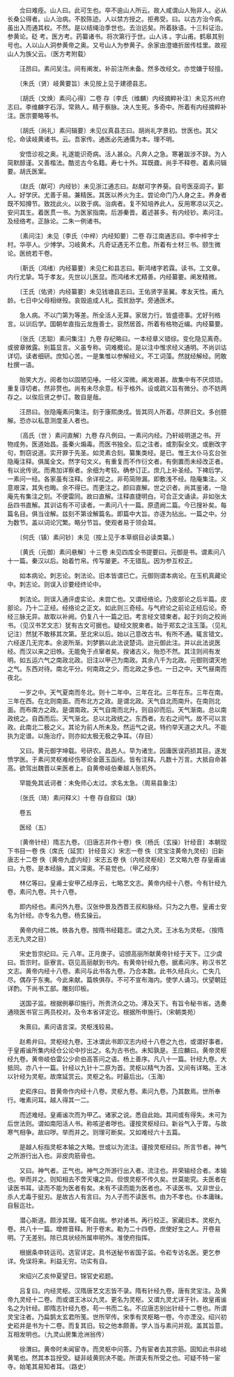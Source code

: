 <!-- { "loadSidebar": true } -->
　　佥曰难痊。山人曰。此可生也。卒不逾山人所云。故人咸谓山人殆非人。必从长桑公得者。山人治病。不胶陈迹。人以禁方授之。拒弗受。曰。以古方治今病。虽出入而通其权。不然。是以结绳治季世也。去治远矣。所着脉语。十三科证治。参黄论。砭 考。医方考。药纂诸书。将次第行于世。山人讳 。字山甫。鹤皋其别号也。人以山人洞参黄帝之奥。又号山人为参黄子。余家由澄塘折居传桂里。故视山人为族父云。（医方考附载）

　　汪昂曰。素问吴注。间有阐发。补前注所未备。然多改经文。亦觉嫌于轻擅。

　　〔朱氏（贤）岐黄要旨〕未见按上见于建德县志。

　　〔胡氏（文焕）素问心得〕二卷 存〔李氏（维麟）内经摘粹补注〕未见苏州府志曰。李维麟字石浮。常熟人。精于察脉。决人生死。多奇中。所着有内经摘粹补注。医宗要略等书。

　　〔胡氏（尚礼）素问辑要〕未见仪真县志曰。胡尚礼字景初。世医也。其父伦。命读岐黄诸书。云。吾家传。通医必先通儒为本。理不明。

　　安悟诊视之奥。礼遂能识奇病。活人甚众。凡奔人之急。寒暑跋涉不辞。为人简默醇谨。又善楷法。酷览古今名籍。寿七十外。耳既聋。尚手不释卷。着素问辑要。胡氏医案。

　　〔赵氏（献可）内经钞〕未见浙江通志曰。赵献可字养葵。自号医巫闾子。鄞人。好学厌。尤善于易。兼精医。其医以养火为主。尝论命门乃人身之主。养身者既不知撙节。致戕此火。以致于病。治病者。复不知培养此人。反用寒凉以灭之。安问其生。着医贯一书。为医家指南。后游秦晋。着述甚多。有内经钞。素问注。及经络考。正脉论。二朱一例诸书。

　　〔素问注〕未见〔李氏（中梓）内经知要〕二卷 存江南通志曰。李中梓字士村。华亭人。少博学。习岐黄术。凡奇证遇无不立愈。所着有士材三书。颐生微论。医统若干卷。

　　〔靳氏（鸿绪）内经纂要〕未见仁和县志曰。靳鸿绪字若霖。读书。工文章。内行尤挚。笃于孝友。先世以儿医显。而鸿绪术尤精善。内经纂要。阐发精微。

　　〔王氏（佑贤）内经纂要〕未见钱塘县志曰。王佑贤字圣翼。孝友天性。甫九龄。七日中父母相继殁。哀毁逾成人礼。孤贫励学。旁通医术。

　　急人病。不以门第为等差。所全活人无算。家居力行。皆盛德事。尤好刊格言。以训后学。国朝牟直指云龙旌善士。裒然居首。所着有格物近编。内经纂要。

　　〔张氏（志聪）素问集注〕九卷 存纪略曰。一本经章义错综。变化隐见离奇。或彼章微露。别篇显言。义虽专称。词难概论。是以注中惟求经义通明。不尚训诂详切。读者细研。庶知心苦。一是集惟以参解经义。不工词藻。然就经解经。罔敢杜撰一语。

　　贻笑大方。阅者勿以固陋见唾。一经义深微。阐发艰甚。故集中有不厌烦琐。重复谆切者。然非赘也。尚有未尽余意。标于格外。设或疏义旨有微分。亦不妨两存之。以俟后贤之参订。敢自是哉。

　　汪昂曰。张隐庵素问集注。刻于康熙庚戌。皆其同人所着。尽屏旧文。多创臆解。恐亦以私意测度圣人者也。

　　〔高氏（世 ）素问直解〕九卷 存凡例曰。一素问内经。乃轩岐明道之书。开物成务。医道始昌。虽秦火煽毒。而医书独全。后之注者。或割裂全文。或删改字句，剽窃说道。实开罪于先圣。如灵素合刻。纂集类经。是已。惟王太仆马玄台张隐庵注释。俱属全文。然字句文义。有重复而不作衍文者。有倒置而未经改正者。有以讹传讹。而弗加详察者。余细为考较。确参订正。庶几上补圣经。下裨后学。 一素问一经。各家虽有注释。余详视之。非苟简隙漏。即敷浅不经。隐庵集注。义意艰深，其失也晦。余不得已。而更注之。颜曰直解。世之识者。尚其鉴诸，一隐庵先有集注之刻。不便雷同。故曰直解。注释直捷明白。可合正文诵读。非如张太岳四书直解。其训诂有不可读者。一素问八十一篇。原遗阙二篇。今已搜补矣。每篇名目。俱当诠解。兹刻不第诠解篇名。即篇中大旨。亦逐为拈出。一篇之中。分为数节。盖以词论冗繁。略分节旨。使观者易于领会耳。

　　〔何氏（镇）素问钞〕未见（按上见于本草纲目必读类纂。）

　　〔黄氏（元御）素问悬解〕十三卷 未见四库全书提要曰。元御是书。谓素问八十一篇。秦汉以后。始着竹帛。传写屡更。不无错乱。因为参互校正。

　　如本病论。刺志论。刺法论。旧本皆谓已亡。元御则谓本病论。在玉机真藏论中。刺志论。则误入诊要经终论中。

　　刺法论。则误入通评虚实论。未尝亡也。又谓经络论。乃皮部论之后半篇。皮部论。乃十二正经。经络论之正文。如此则三奇经。与气府论之前论正经后论。奇经三脉无异。故取以补阙。仍复八十一篇之旧。考言经文错柬者。起于刘向之校尚书。（见汉书艺文志）犹有古文可据也。疑经文脱柬者。始于郑玄之注玉藻。（见礼记注）然犹不敢移其次第。至北宋以后。始以己意改古书。有所不通。辄言错文。六经遂几无完本。余波所渐。刘梦鹏以此法说楚词。迨元御此注。并以此法说医经。而汉以来之旧帙。无能免于点窜者矣。揆诸古义。殆恐不然。其注则间有发明。如五运六气之南政北政。旧注以甲己为南政。其余八千为北政。元御则谓天地之气。东西对待。南北平分。何南政之少。而北政之多也。一日之中。天气昼南而夜北。

　　一岁之中。天气夏南而冬北。则十二年中。三年在北。三年在东。三年在南。三年在西。在北则南面。而布北方之政。是谓北政。天气自北而南升。在南则北面。而布南方之政。是谓南政。天气自南而北升。则自卯而后。天气渐南。总以南政统之。自酉而后。天气渐北。总以北政统之。东西者。左右之间气。故不可以言政。此南北二极之义。其论为前人所未及。然运气之说。特约举天道之大凡。不能执为定谱。以施治疗。则亦如太极无极之争耳。（存目）

　　又曰。黄元御字坤载。号研农。昌邑人。早为诸生。因庸医误药损其目。遂发愤学医。于素问灵枢难经伤寒论金匮玉函经。皆有注释。凡数十万言。大抵自命甚高。欲驾出魏晋以来医者上。自黄帝岐伯秦越人张机外。

　　罕能免其诋诃者：未免师心太过。求名太急。（周易县象注）

　　〔张氏（琦）素问释义〕十卷 存自叙曰（缺）

　　卷五

　　医经（五）

　　〔黄帝针经〕隋志九卷。（旧唐志并作十卷）佚〔杨氏（玄操）针经音〕本朝现下书目一卷 佚〔席氏（延赏）针经音义〕宋志一卷 佚〔灵宝注黄帝九灵经〕旧新唐志十二卷 佚〔黄帝九虚内经〕宋志五卷 佚〔内经灵枢经〕艺文略九卷 存皇甫谧曰。九卷。是本经脉。其义深奥。不易觉也。（甲乙经序）

　　林亿等曰。皇甫士安甲乙经序云，七略艺文志。黄帝内经十八卷。今有针经九卷。素问九卷。共十八卷。

　　即内经也。素问外九卷。汉张仲景及西晋王叔和脉经。只为之九卷。皇甫士安名为针经。亦专名九卷。杨玄操云。

　　黄帝内经二帙。帙各九卷。按隋书经籍志。谓之九灵。王冰名为灵枢。（按隋志无九灵之目）

　　宋史哲宗纪曰。元 八年。正月庚子。诏颁高丽所献黄帝针经于天下。江少虞曰。哲宗时。臣寮言。窃见高丽献到书内。有黄帝针经九卷。据素问序。称汉书艺文志。黄帝内经十八卷。素问与此书各九卷。乃合本数。此书久经兵火。亡失几尽。偶存于东夷。今此来献。篇帙俱存。不可不宣布海内。使学人诵习。伏望朝廷详酌。下尚书工部。雕刻印板。

　　送国子监。根据例摹印施行。所贵济众之功。溥及天下。有旨令秘书省。选奏通晓医书官三两员校对。及令本省详定讫。根据所申施行。（宋朝类苑）

　　朱熹曰。素问语言深。灵枢浅较易。

　　赵希弁曰。灵枢经九卷。王冰谓此书即汉志内经十八卷之九也，或谓好事者。于皇甫谧所集内经仓公论中抄出之。名为古书也。未知孰是。王应麟曰。黄帝灵枢经九卷。黄帝岐伯雷公少俞伯高答问之语。杨上善序。凡八十一篇。针经九卷。大抵同。亦八十一篇。针经以九针十二原为首。灵枢以精气为首。又间有详略。王冰以针经为灵枢。故席延赏云。灵枢之名。时最后出。（玉海）

　　史崧序曰。昔黄帝作内经十八卷。灵枢九卷。素问九卷。乃其数焉。世所奉行。唯素问耳。越人得其一二。

　　而述难经。皇甫谧次而为甲乙。诸家之说。悉自此始。其间或有得失。未可为后世法则。谓如南阳活人书。称咳逆者哕也。谨按灵枢经曰。新谷气入于胃。与故寒气相争。故曰哕。举而并之。则理可断矣。又如难经六十五篇。

　　是越人标指灵枢本输之大略。世或以为流注。谨按灵枢经曰。所言节者。神气之所游行出入也。非皮肉筋骨也。

　　又曰。神气者。正气也。神气之所游行出入者。流注也。井荣输经合者。本输也。举而并之。则知相去不啻天壤之异。但恨灵枢不传久矣。世莫能究。夫医者在读医书耳。读而不能为医者有矣。未有不读而能为医者也。不读医书。又非世业。杀人尤毒于挺刃。是故古人有言曰。为人子而不读医书。由为不孝也。仆本庸昧。自髫迄壮。

　　潜心斯道。颇涉其理。辄不自揣。参对诸书。再行校正。家藏旧本。灵枢九卷。共八十一篇。增修音释。附于卷末。勒为二十四卷。庶使好生之人。开卷易明。了无差别。除已具状经所属申明外。准使府指挥。

　　根据条申转运司。选官详定。具书送秘书省国子监。令崧专访名医。更乞参详。免误将来。利益无穷。功实有自。

　　宋绍兴乙亥仲夏望日。锦官史崧题。

　　吕复曰。内经灵枢。汉隋唐艺文志皆不录。隋有针经九卷。唐有灵宝注。及黄帝九灵经十二卷。而或谓王冰以九灵。更名为灵枢。又谓九灵尤详于针。故皇甫谧名之为针经。即隋志针经九卷。苟一书而二名。不应唐志别出针经十二卷也。所谓灵宝注者。乃扁鹊太玄君所笺。世所罕传。宋季有灵枢略一卷。今亦湮没。绍兴初史崧并是书为十二卷。而复其旧。较之他本颇善。学人当与素问并观。盖其旨意。互相发明也。（九灵山房集沧洲翁传）

　　徐渭曰。黄帝时未闻宦寺。而灵枢中问答。乃有宦者去其宗筋。固知此书非岐黄笔也。然其本旨授受。疑非岐黄则决不能。所谓夫有所受之也。可疑不特一宦寺。始笔其易知者耳。（路史）

